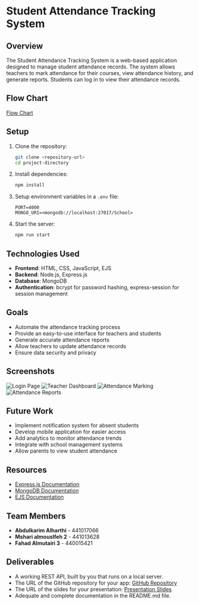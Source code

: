 # Student Attendance Tracking System

## Overview
The Student Attendance Tracking System is a web-based application designed to manage student attendance records. The system allows teachers to mark attendance for their courses, view attendance history, and generate reports. Students can log in to view their attendance records.

## Flow Chart
[Flow Chart](https://www.lucidchart.com/pages/)

## Setup
1. Clone the repository:
    ```bash
    git clone <repository-url>
    cd project-directory
    ```
2. Install dependencies:
    ```bash
    npm install
    ```
3. Setup environment variables in a `.env` file:
    ```env
    PORT=4000
    MONGO_URI=<mongodb://localhost:27017/School>
    ```
4. Start the server:
    ```bash
    npm run start
    ```

## Technologies Used
- **Frontend**: HTML, CSS, JavaScript, EJS
- **Backend**: Node.js, Express.js
- **Database**: MongoDB
- **Authentication**: bcrypt for password hashing, express-session for session management

## Goals
- Automate the attendance tracking process
- Provide an easy-to-use interface for teachers and students
- Generate accurate attendance reports
- Allow teachers to update attendance records
- Ensure data security and privacy

## Screenshots
![Login Page](path/to/login-screenshot.png)
![Teacher Dashboard](path/to/dashboard-screenshot.png)
![Attendance Marking](path/to/attendance-screenshot.png)
![Attendance Reports](path/to/reports-screenshot.png)

## Future Work
- Implement notification system for absent students
- Develop mobile application for easier access
- Add analytics to monitor attendance trends
- Integrate with school management systems
- Allow parents to view student attendance

## Resources
- [Express.js Documentation](https://expressjs.com/)
- [MongoDB Documentation](https://docs.mongodb.com/)
- [EJS Documentation](https://ejs.co/)

## Team Members
- **Abdulkarim Alharthi** - 441017066
- **Mshari almouslfeh 2** - 441013628
- **Fahad Almutairi  3** - 440015421

## Deliverables
- A working REST API, built by you that runs on a local server.
- The URL of the GitHub repository for your app: [GitHub Repository](https://github.com/your-username/student-attendance-tracking-system)
- The URL of the slides for your presentation: [Presentation Slides](https://docs.google.com/presentation/d/your-presentation-id)
- Adequate and complete documentation in the README.md file.
